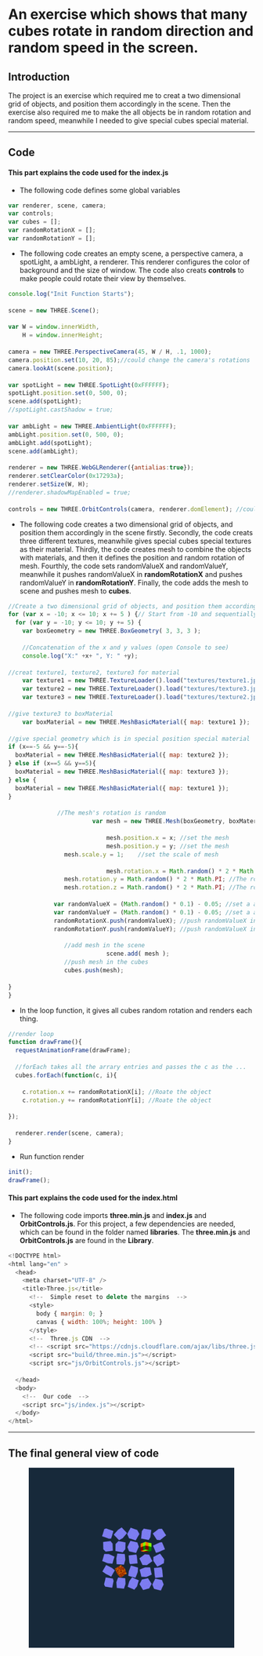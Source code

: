 # An exercise which shows that many cubes rotate in random direction and random speed in the screen.

## Introduction

The project is an exercise which required me to creat a two dimensional grid of objects, and position them accordingly in the scene. Then the exercise also required me to make the all objects be in random rotation and random speed, meanwhile I needed to give special cubes special material.

---

## Code

#### This part explains the code used for the **index.js**

* The following code defines some global variables

```JavaScript
var renderer, scene, camera;
var controls;
var cubes = [];
var randomRotationX = [];
var randomRotationY = [];
```

* The following code creates an empty scene, a perspective camera, a spotLight, a ambLight, a renderer. This renderer configures the color of background and the size of window. The code also creats **controls** to make people could rotate their view by themselves.

```JavaScript
console.log("Init Function Starts");

scene = new THREE.Scene();

var W = window.innerWidth,
    H = window.innerHeight;

camera = new THREE.PerspectiveCamera(45, W / H, .1, 1000);
camera.position.set(10, 20, 85);//could change the camera's rotations
camera.lookAt(scene.position);

var spotLight = new THREE.SpotLight(0xFFFFFF);
spotLight.position.set(0, 500, 0);
scene.add(spotLight);
//spotLight.castShadow = true;

var ambLight = new THREE.AmbientLight(0xFFFFFF);
ambLight.position.set(0, 500, 0);
ambLight.add(spotLight);
scene.add(ambLight);

renderer = new THREE.WebGLRenderer({antialias:true});
renderer.setClearColor(0x17293a);
renderer.setSize(W, H);
//renderer.shadowMapEnabled = true;

controls = new THREE.OrbitControls(camera, renderer.domElement); //could rotate the view
```

* The following code creates a two dimensional grid of objects, and position them accordingly in the scene firstly. Secondly, the code creats three different textures, meanwhile gives special cubes special textures as their material. Thirdly, the code creates mesh to combine the objects with materials, and then it defines the position and random rotation of mesh. Fourthly, the code sets randomValueX and randomValueY, meanwhile it pushes randomValueX in **randomRotationX** and pushes randomValueY in **randomRotationY**. Finally, the code adds the mesh to scene and pushes mesh to **cubes**.

```JavaScript
//Create a two dimensional grid of objects, and position them accordingly
for (var x = -10; x <= 10; x += 5 ) {// Start from -10 and sequentially add one every 5 pixels
  for (var y = -10; y <= 10; y += 5) {
    var boxGeometry = new THREE.BoxGeometry( 3, 3, 3 );

    //Concatenation of the x and y values (open Console to see)
    console.log("X:" +x+ ", Y: " +y);

//creat texture1, texture2, texture3 for material
    var texture1 = new THREE.TextureLoader().load("textures/texture1.jpg");
    var texture2 = new THREE.TextureLoader().load("textures/texture3.jpg");
    var texture3 = new THREE.TextureLoader().load("textures/texture2.jpg");

//give texture3 to boxMaterial
    var boxMaterial = new THREE.MeshBasicMaterial({ map: texture1 });

//give special geometry which is in special position special material
if (x==-5 && y==-5){
  boxMaterial = new THREE.MeshBasicMaterial({ map: texture2 });
} else if (x==5 && y==5){
  boxMaterial = new THREE.MeshBasicMaterial({ map: texture3 });
} else {
  boxMaterial = new THREE.MeshBasicMaterial({ map: texture1 });
}

              //The mesh's rotation is random
    					var mesh = new THREE.Mesh(boxGeometry, boxMaterial);

    						mesh.position.x = x; //set the mesh
    						mesh.position.y = y; //set the mesh
                mesh.scale.y = 1;    //set the scale of mesh

    						mesh.rotation.x = Math.random() * 2 * Math.PI; //The rotation of x is random
                mesh.rotation.y = Math.random() * 2 * Math.PI; //The rotation of y is random
                mesh.rotation.z = Math.random() * 2 * Math.PI; //The rotation of z is random

             var randomValueX = (Math.random() * 0.1) - 0.05; //set a appropriate randomValueX
             var randomValueY = (Math.random() * 0.1) - 0.05; //set a appropriate randomValueY
             randomRotationX.push(randomValueX); //push randomValueX into randomRotationX
             randomRotationY.push(randomValueY); //push randomValueX into randomRotationY

                //add mesh in the scene
    						scene.add( mesh );
                //push mesh in the cubes
                cubes.push(mesh);

}
}
```

* In the loop function, it gives all cubes random rotation and renders each thing.

```JavaScript
//render loop
function drawFrame(){
  requestAnimationFrame(drawFrame);

  //forEach takes all the arrary entries and passes the c as the ...
  cubes.forEach(function(c, i){

    c.rotation.x += randomRotationX[i]; //Roate the object
    c.rotation.y += randomRotationY[i]; //Roate the object

});

  renderer.render(scene, camera);
}
```

* Run function render

```JavaScript
init();
drawFrame();
```

#### This part explains the code used for the **index.html**

* The following code imports **three.min.js** and **index.js** and **OrbitControls.js**. For this project, a few dependencies are needed, which can be found in the folder named **libraries**. The **three.min.js** and **OrbitControls.js** are found in the **Library**.

```JavaScript
<!DOCTYPE html>
<html lang="en" >
  <head>
    <meta charset="UTF-8" />
    <title>Three.js</title>
      <!--  Simple reset to delete the margins  -->
      <style>
        body { margin: 0; }
        canvas { width: 100%; height: 100% }
      </style>
      <!--  Three.js CDN  -->
      <!-- <script src="https://cdnjs.cloudflare.com/ajax/libs/three.js/96/three.min.js"></script>-->
      <script src="build/three.min.js"></script>
      <script src="js/OrbitControls.js"></script>

  </head>
  <body>
    <!--  Our code  -->
    <script src="js/index.js"></script>
  </body>
</html>
```

---

## The final general view of code
  <p align="center">
  <img alt="abramovic" src="assets/object1.jpg" width="420" />
  </p>
